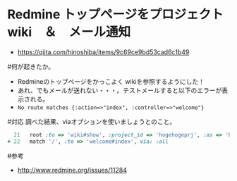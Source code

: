 Redmine トップページをプロジェクトwiki　＆　メール通知
========================

* https://qiita.com/hinoshiba/items/9c69ce9bd53cad6c1b49

#何が起きたか。
* Redmineのトップページをかっこよく wikiを参照するようにした！
* あれ、でもメールが送れない・・・。テストメールすると以下のエラーが表示される。
 * ```No route matches {:action=>"index", :controller=>"welcome"}```

#対応
調べた結果、viaオプションを使いましょうとのこと。

```diff:/var/lib/redmine/config/routes.rb
  21   root :to => 'wiki#show', :project_id => 'hogehogeprj', :as => 'home'
+ 22   match '/', :to => 'welcome#index', via: :all
```

#参考
* http://www.redmine.org/issues/11284

